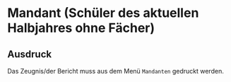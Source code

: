 ﻿# Mandant (Schüler des aktuellen Halbjahres ohne Fächer)

## Ausdruck

Das Zeugnis/der Bericht muss aus dem Menü `Mandanten` gedruckt werden.